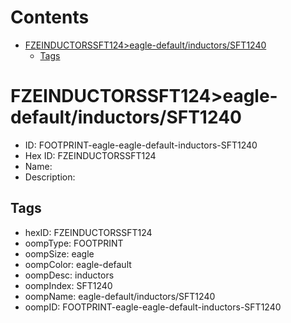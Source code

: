 



Contents
========

* [FZEINDUCTORSSFT124>eagle-default/inductors/SFT1240](#fzeinductorssft124eagle-defaultinductorssft1240)
	* [Tags](#tags)

# FZEINDUCTORSSFT124>eagle-default/inductors/SFT1240

- ID: FOOTPRINT-eagle-eagle-default-inductors-SFT1240
- Hex ID: FZEINDUCTORSSFT124
- Name: 
- Description: 

## Tags

- hexID: FZEINDUCTORSSFT124
- oompType: FOOTPRINT
- oompSize: eagle
- oompColor: eagle-default
- oompDesc: inductors
- oompIndex: SFT1240
- oompName: eagle-default/inductors/SFT1240
- oompID: FOOTPRINT-eagle-eagle-default-inductors-SFT1240
